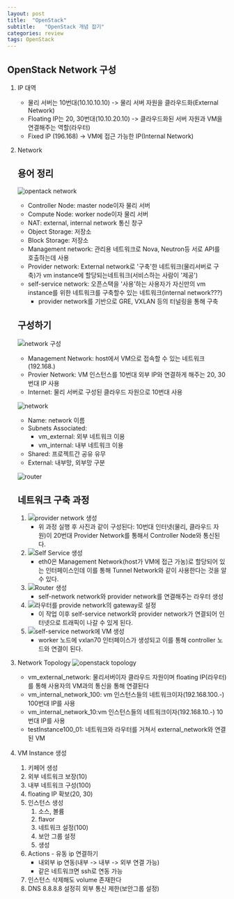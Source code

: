 ```yaml
---
layout: post
title:  "OpenStack"
subtitle:   "OpenStack 개념 잡기"
categories: review
tags: OpenStack
---
```


## OpenStack Network 구성
1. IP 대역
    - 물리 서버는 10번대(10.10.10.10) -> 물리 서버 자원을 클라우드화(External Network)
    - Floating IP는 20, 30번대(10.10.20.10) -> 클라우드화된 서버 자원과 VM을 연결해주는 역할(라우터)
    - Fixed IP (196.168) -> VM에 접근 가능한 IP(Internal Network)

2. Network
    ## 용어 정리
    ![opentack network](<Network Layout.PNG>)
    - Controller Node: master node이자 물리 서버
    - Compute Node: worker node이자 물리 서버
    - NAT: external, internal network 통신 창구
    - Object Storage: 저장소
    - Block Storage: 저장소
    - Management network: 관리용 네트워크로 Nova, Neutron등 서로 API를 호출하는데 사용
    - Provider network: External network로 '구축'한 네트워크(물리서버로 구축)가 vm instance에 할당되는네트워크(서비스하는 사람이 '제공')
    - self-service network: 오픈스택을 '사용'하는 사용자가 자신만의 vm instance를 위한 네트워크를 구축할수 있는 네트워크(internal network???)
        - provider network를 기반으로 GRE, VXLAN 등의 터널링을 통해 구축


    ## 구성하기
    ![network 구성](<network 구성.PNG>)
    - Management Network: host에서 VM으로 접속할 수 있는 네트워크(192.168.)
    - Provier Network: VM 인스턴스를 10번대 외부 IP와 연결하게 해주는 20, 30번대 IP 사용
    - Internet: 물리 서버로 구성된 클라우드 자원으로 10번대 사용


    ![network](network.PNG)
    - Name: network 이름
    - Subnets Associated: 
        - vm_external: 외부 네트워크 이용
        - vm_internal: 내부 네트워크 이용
    - Shared: 프로젝트간 공유 유무
    - External: 내부망, 외부망 구분

    ![router](router.PNG)

    ## 네트워크 구축 과정
    1. ![provider network 생성](%EA%B3%BC%EC%A0%951.PNG)
        - 위 과정 실행 후 사진과 같이 구성된다: 10번대 인터넷(물리, 클라우드 자원)이 20번대 Provider Network를 통해서 Controller Node와 통신된다.
    2. ![Self Service 생성](%EA%B3%BC%EC%A0%952.PNG)
        - eth0은 Management Network(host가 VM에 접근 가농)로 할당되어 있는 인터페이스인데 이를 통해 Tunnel Network와 같이 사용한다는 것을 알 수 있다.
    3. ![Router 생성](%EA%B3%BC%EC%A0%953.PNG)
        - self-network network와 provider network를 연결해주는 라우터 생성
    4. ![라우터를 provide network의 gateway로 설정](%EA%B3%BC%EC%A0%954-1.PNG)
        - 이 작업 이후 self-service network와 provider network가 연결되어 인터넷으로 트래픽이 나갈 수 있게 된다.
    5. ![self-service network에 VM 생성](%EA%B3%BC%EC%A0%955-1.PNG)
        - worker 노드에 vxlan70 인터페이스가 생성되고 이를 통해 controller 노드와 연결이 된다.

3. Network Topology
    ![openstack topology](<openstack topology.PNG>)
    - vm_external_network: 물리서버이자 클라우드 자원이며 floating IP(라우터)를 통해 사용자의 VM과의 통신을 통해 연결된다
    - vm_internal_network_100: vm 인스턴스들의 네트워크이자(192.168.100.-) 100번대 IP를 사용 
    - vm_internal_network_10:vm 인스턴스들의 네트워크이자(192.168.10.-) 10번대 IP를 사용 
    - testInstance100_01: 네트워크와 라우터를 거쳐서 external_network와 연결된 VM

4. VM Instance 생성
    1. 키페어 생성
    2. 외부 네트워크 보장(10)
    3. 내부 네트워크 구성(100)
    4. floating IP 확보(20, 30)
    5. 인스턴스 생성
        1. 소스, 볼륨
        2. flavor
        3. 네트워크 설정(100)
        4. 보안 그룹 설정
        5. 생성
    6. Actions - 유동 ip 연결하기
        - 내외부 ip 연동(내부 -> 내부 -> 외부 연결 가능)
        - 같은 네트워크면 ssh로 연동 가능
    7. 인스턴스 삭제해도 volume 존재한다
    8. DNS 8.8.8.8 설정히 외부 통신 제한(보안그룹 설정)